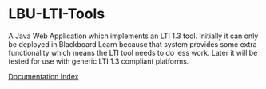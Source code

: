 # LBU-LTI-Tools

A Java Web Application which implements an LTI 1.3 tool. Initially it can only be deployed in Blackboard Learn
because that system provides some extra functionality which means the LTI tool needs to do less work.
Later it will be tested for use with generic LTI 1.3 compliant platforms.

[Documentation Index](docs/index.md)
